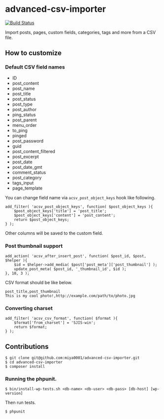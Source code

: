 # advanced-csv-importer

[![Build Status](https://travis-ci.org/miya0001/advanced-csv-importer.svg?branch=master)](https://travis-ci.org/miya0001/advanced-csv-importer)

Import posts, pages, custom fields, categories, tags and more from a CSV file.

## How to customize

### Default CSV field names

* ID
* post_content
* post_name
* post_title
* post_status
* post_type
* post_author
* ping_status
* post_parent
* menu_order
* to_ping
* pinged
* post_password
* guid
* post_content_filtered
* post_excerpt
* post_date
* post_date_gmt
* comment_status
* post_category
* tags_input
* page_template

You can change field name via `acsv_post_object_keys` hook like following.

```
add_filter( 'acsv_post_object_keys', function( $post_object_keys ){
    $post_object_keys['title'] = 'post_title';
    $post_object_keys['content'] = 'post_content';
    return $post_object_keys;
} );
```

Other columns will be saved to the custom field.

### Post thumbnail support

```
add_action( 'acsv_after_insert_post', function( $post_id, $post, $helper ){
    $id = $helper->add_media( $post['post_meta']['post_thumbnail'] );
    update_post_meta( $post_id, '_thumbnail_id', $id );
}, 10, 3 );
```

CSV format should be like below.

```
post_title,post_thumbnail
This is my cool photo!,http://example.com/path/to/photo.jpg
```

### Converting charset

```
add_filter( 'acsv_csv_format', function( $format ){
    $format['from_charset'] = 'SJIS-win';
    return $format;
} );
```

## Contributions

```
$ git clone git@github.com:miya0001/advanced-csv-importer.git
$ cd advanced-csv-importer
$ composer install
```

### Running the phpunit.

```
$ bin/install-wp-tests.sh <db-name> <db-user> <db-pass> [db-host] [wp-version]
```

Then run tests.

```
$ phpunit
```
